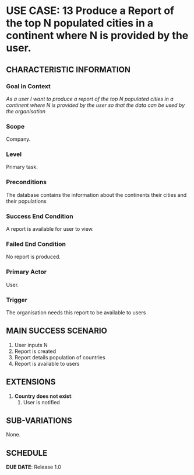 # USE CASE: 13 Produce a Report of the top N populated cities in a continent where N is provided by the user.


## CHARACTERISTIC INFORMATION

### Goal in Context

*As a user I want to produce a report of the top N populated cities in a continent where N is provided by the user so that the data can be used by the organisation*

### Scope

Company.

### Level

Primary task.

### Preconditions

The database contains the information about the continents their cities and their populations

### Success End Condition

A report is available for user to view.

### Failed End Condition

No report is produced.

### Primary Actor

User.

### Trigger

The organisation needs this report to be available to users

## MAIN SUCCESS SCENARIO

1. User inputs N
2. Report is created
3. Report details population of countries
4. Report is available to users

## EXTENSIONS

1. **Country does not exist**:
    1. User is notified

## SUB-VARIATIONS

None.

## SCHEDULE

**DUE DATE**: Release 1.0